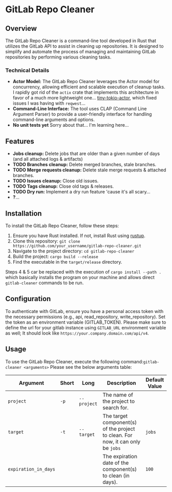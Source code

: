 # GitLab Repo Cleaner

## Overview

The GitLab Repo Cleaner is a command-line tool developed in Rust that utilizes the GitLab API to assist in cleaning up repositories. It is designed to simplify and automate the process of managing and maintaining GitLab repositories by performing various cleaning tasks.

### Technical Details

- **Actor Model:** The GitLab Repo Cleaner leverages the Actor model for concurrency, allowing efficient and scalable execution of cleanup tasks. I rapidly got rid of the `actix` crate that implements this architecture in favor of a much more lightweight one... [tiny-tokio-actor](https://github.com/fdeantoni/tiny-tokio-actor), which fixed issues I was having with `reqwest`...
- **Command-Line Interface:** The tool uses CLAP (Command Line Argument Parser) to provide a user-friendly interface for handling command-line arguments and options.
- **No unit tests yet** Sorry about that... I'm learning here...

## Features

- **Jobs cleanup:** Delete jobs that are older than a given number of days (and all attached logs & artifacts)
- **TODO Branches cleanup:** Delete merged branches, stale branches.
- **TODO Merge requests cleanup:** Delete stale merge requests & attached branches.
- **TODO Issues cleanup:** Close old issues.
- **TODO Tags cleanup:** Close old tags & releases.
- **TODO Dry run:** Implement a dry run feature 'cause it's all scary...
- **?**...

## Installation

To install the GitLab Repo Cleaner, follow these steps:

1. Ensure you have Rust installed. If not, install Rust using [rustup](https://rustup.rs/).
2. Clone this repository: `git clone https://github.com/your_username/gitlab-repo-cleaner.git`
3. Navigate to the project directory: `cd gitlab-repo-cleaner`
4. Build the project: `cargo build --release`
5. Find the executable in the `target/release` directory.

Steps 4 & 5 car be replaced with the execution of `cargo install --path .` which basically installs the program on your machine and allows direct `gitlab-cleaner` commands to be run. 

## Configuration

To authenticate with GitLab, ensure you have a personal access token with the necessary permissions (e.g., api, read_repository, write_repository). Set the token as an environment variable (GITLAB_TOKEN).
Please make sure to define the url for your gitlab instance using `GITLAB_URL` environment variable as well; It should look like `https://your.company.domain.com/api/v4`.


## Usage

To use the GitLab Repo Cleaner, execute the following command:`gitlab-cleaner <arguments>`
Please see the below arguments table: 

| Argument                | Short | Long           | Description                                                            | Default Value |
|-------------------------|-------|----------------|------------------------------------------------------------------------|---------------|
| `project`               | `-p`  | `--project`    | The name of the project to search for.                                 |     |
| `target`                | `-t`  | `--target`     | The target component(s) of the project to clean. For now, it can only be `jobs` | `jobs`        |
| `expiration_in_days`    |       |                | The expiration date of the component(s) to clean (in days).            | `100`         |

